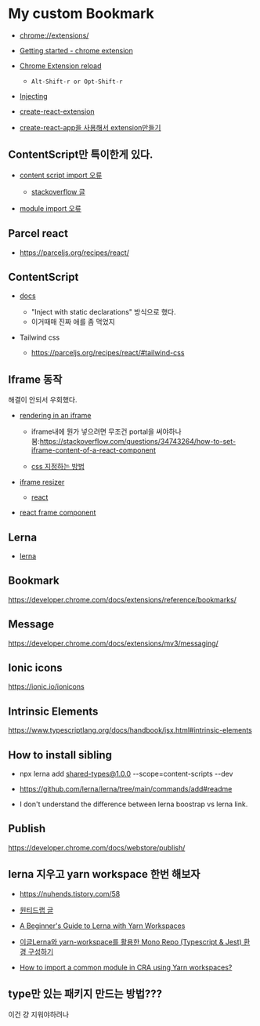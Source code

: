 # My custom Bookmark

- [chrome://extensions/](chrome://extensions/)

- [Getting started - chrome extension](https://developer.chrome.com/docs/extensions/mv3/getstarted/)

- [Chrome Extension reload](https://github.com/arikw/chrome-extensions-reloader)
  - `Alt-Shift-r or Opt-Shift-r`

- [Injecting](https://developer.chrome.com/docs/extensions/reference/action/#injecting-a-content-script-on-click)

- [create-react-extension](https://github.com/VasilyShelkov/create-react-extension)

- [create-react-app을 사용해서 extension만들기](https://jungpaeng.tistory.com/79ㄴ)

## ContentScript만 특이한게 있다.

- [content script import 오류](https://bloodguy.tistory.com/entry/ChromeExtension-ES6-%EB%AA%A8%EB%93%88-%EC%82%AC%EC%9A%A9%ED%95%98%EA%B8%B0-ES6-module)
  - [stackoverflow 글](https://stackoverflow.com/questions/48104433/how-to-import-es6-modules-in-content-script-for-chrome-extension)

- [module import 오류](https://blog.logrocket.com/common-typescript-module-problems-and-how-to-solve/)

## Parcel react

- https://parceljs.org/recipes/react/

## ContentScript

- [docs](https://developer.chrome.com/docs/extensions/mv3/content_scripts/)
  - "Inject with static declarations" 방식으로 했다.
  - 이거때매 진짜 애를 좀 먹었지

- Tailwind css
  - https://parceljs.org/recipes/react/#tailwind-css

## Iframe 동작

해결이 안되서 우회했다.

- [rendering in an iframe](https://dev.to/graftini/rendering-in-an-iframe-in-a-react-app-2boa)

  - iframe내에 뭔가 넣으려면 무조건 portal을
    써야하나봄:https://stackoverflow.com/questions/34743264/how-to-set-iframe-content-of-a-react-component

  - [css 지정하는 방법](https://itnext.io/create-chrome-extension-with-reactjs-using-inject-page-strategy-137650de1f39)

- [iframe resizer](https://github.com/davidjbradshaw/iframe-resizer)
  - [react](https://github.com/davidjbradshaw/iframe-resizer-react)

- [react frame component](https://github.com/ryanseddon/react-frame-component)

## Lerna

- [lerna](https://youtu.be/j0FiMekdeOs)

## Bookmark

https://developer.chrome.com/docs/extensions/reference/bookmarks/

## Message

https://developer.chrome.com/docs/extensions/mv3/messaging/

## Ionic icons

https://ionic.io/ionicons

## Intrinsic Elements

https://www.typescriptlang.org/docs/handbook/jsx.html#intrinsic-elements

## How to install sibling

- npx lerna add shared-types@1.0.0 --scope=content-scripts --dev
- https://github.com/lerna/lerna/tree/main/commands/add#readme

- I don't understand the difference between lerna boostrap vs lerna link.

## Publish

https://developer.chrome.com/docs/webstore/publish/

## lerna 지우고 yarn workspace 한번 해보자

- https://nuhends.tistory.com/58
- [원티드랩 글](https://medium.com/wantedjobs/lerna%EC%99%80-yarn-workspaces%EB%A5%BC-%ED%99%9C%EC%9A%A9%ED%95%9C-%ED%8C%A8%ED%82%A4%EC%A7%80-%EA%B4%80%EB%A6%AC-429d2a685486)

- [A Beginner's Guide to Lerna with Yarn Workspaces](https://medium.com/@jsilvax/a-workflow-guide-for-lerna-with-yarn-workspaces-60f97481149d)

- [이글Lerna와 yarn-workspace를 활용한 Mono Repo (Typescript & Jest) 환경 구성하기](https://jojoldu.tistory.com/585)

- [How to import a common module in CRA using Yarn workspaces?](https://stackoverflow.com/questions/56838735/how-to-import-a-common-module-in-cra-using-yarn-workspaces)

## type만 있는 패키지 만드는 방법???

이건 걍 지워야하려나
